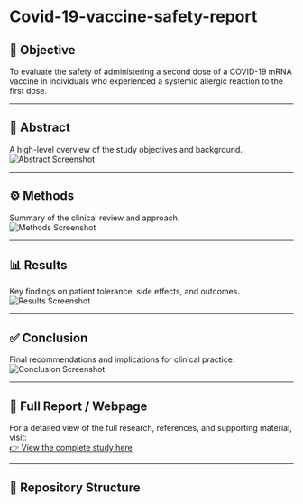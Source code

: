 # Covid-19-vaccine-safety-report

## 📌 Objective
To evaluate the safety of administering a second dose of a COVID-19 mRNA vaccine in individuals who experienced a systemic allergic reaction to the first dose.

---

## 📖 Abstract
A high-level overview of the study objectives and background.  
![Abstract Screenshot](figures/abstract.png)

---

## ⚙️ Methods
Summary of the clinical review and approach.  
![Methods Screenshot](figures/methods.png)

---

## 📊 Results
Key findings on patient tolerance, side effects, and outcomes.  
![Results Screenshot](figures/results.png)

---

## ✅ Conclusion
Final recommendations and implications for clinical practice.  
![Conclusion Screenshot](figures/conclusion.png)

---

## 🔗 Full Report / Webpage
For a detailed view of the full research, references, and supporting material, visit:  
[👉 View the complete study here](https://example.com/full-research-link)

---

## 📂 Repository Structure
